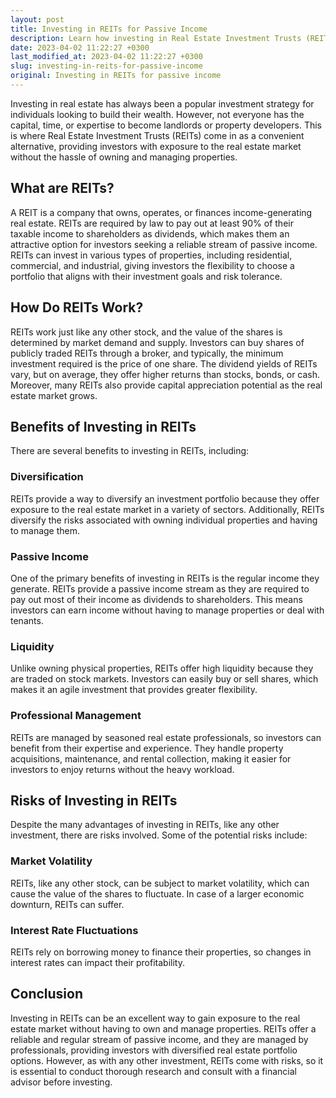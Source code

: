 ```yaml
---
layout: post
title: Investing in REITs for Passive Income
description: Learn how investing in Real Estate Investment Trusts (REITs) can provide a reliable source of passive income.
date: 2023-04-02 11:22:27 +0300
last_modified_at: 2023-04-02 11:22:27 +0300
slug: investing-in-reits-for-passive-income
original: Investing in REITs for passive income
---
```

Investing in real estate has always been a popular investment strategy for individuals looking to build their wealth. However, not everyone has the capital, time, or expertise to become landlords or property developers. This is where Real Estate Investment Trusts (REITs) come in as a convenient alternative, providing investors with exposure to the real estate market without the hassle of owning and managing properties.

## What are REITs?

A REIT is a company that owns, operates, or finances income-generating real estate. REITs are required by law to pay out at least 90% of their taxable income to shareholders as dividends, which makes them an attractive option for investors seeking a reliable stream of passive income. REITs can invest in various types of properties, including residential, commercial, and industrial, giving investors the flexibility to choose a portfolio that aligns with their investment goals and risk tolerance.

## How Do REITs Work?

REITs work just like any other stock, and the value of the shares is determined by market demand and supply. Investors can buy shares of publicly traded REITs through a broker, and typically, the minimum investment required is the price of one share. The dividend yields of REITs vary, but on average, they offer higher returns than stocks, bonds, or cash. Moreover, many REITs also provide capital appreciation potential as the real estate market grows.

## Benefits of Investing in REITs

There are several benefits to investing in REITs, including:

### Diversification

REITs provide a way to diversify an investment portfolio because they offer exposure to the real estate market in a variety of sectors. Additionally, REITs diversify the risks associated with owning individual properties and having to manage them.

### Passive Income

One of the primary benefits of investing in REITs is the regular income they generate. REITs provide a passive income stream as they are required to pay out most of their income as dividends to shareholders. This means investors can earn income without having to manage properties or deal with tenants.

### Liquidity

Unlike owning physical properties, REITs offer high liquidity because they are traded on stock markets. Investors can easily buy or sell shares, which makes it an agile investment that provides greater flexibility.

### Professional Management

REITs are managed by seasoned real estate professionals, so investors can benefit from their expertise and experience. They handle property acquisitions, maintenance, and rental collection, making it easier for investors to enjoy returns without the heavy workload.

## Risks of Investing in REITs

Despite the many advantages of investing in REITs, like any other investment, there are risks involved. Some of the potential risks include:

### Market Volatility

REITs, like any other stock, can be subject to market volatility, which can cause the value of the shares to fluctuate. In case of a larger economic downturn, REITs can suffer.

### Interest Rate Fluctuations

REITs rely on borrowing money to finance their properties, so changes in interest rates can impact their profitability.

## Conclusion

Investing in REITs can be an excellent way to gain exposure to the real estate market without having to own and manage properties. REITs offer a reliable and regular stream of passive income, and they are managed by professionals, providing investors with diversified real estate portfolio options. However, as with any other investment, REITs come with risks, so it is essential to conduct thorough research and consult with a financial advisor before investing.